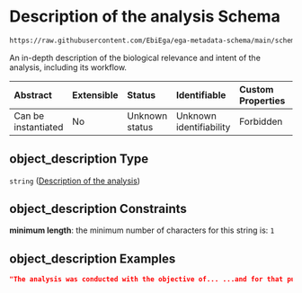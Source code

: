 # Description of the analysis Schema

```txt
https://raw.githubusercontent.com/EbiEga/ega-metadata-schema/main/schemas/EGA.analysis.json#/properties/object_description
```

An in-depth description of the biological relevance and intent of the analysis, including its workflow.

| Abstract            | Extensible | Status         | Identifiable            | Custom Properties | Additional Properties | Access Restrictions | Defined In                                                                       |
| :------------------ | :--------- | :------------- | :---------------------- | :---------------- | :-------------------- | :------------------ | :------------------------------------------------------------------------------- |
| Can be instantiated | No         | Unknown status | Unknown identifiability | Forbidden         | Allowed               | none                | [EGA.analysis.json\*](../../../schemas/EGA.analysis.json "open original schema") |

## object\_description Type

`string` ([Description of the analysis](ega-10-properties-description-of-the-analysis.md))

## object\_description Constraints

**minimum length**: the minimum number of characters for this string is: `1`

## object\_description Examples

```json
"The analysis was conducted with the objective of... ...and for that purpose we compared untreated controls against..."
```
